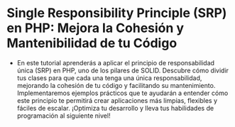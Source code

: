 # Single Responsibility Principle (SRP) en PHP: Mejora la Cohesión y Mantenibilidad de tu Código

- En este tutorial aprenderás a aplicar el principio de responsabilidad única (SRP) en PHP, uno de los pilares de SOLID. Descubre cómo dividir tus clases para que cada una tenga una única responsabilidad, mejorando la cohesión de tu código y facilitando su mantenimiento. Implementaremos ejemplos prácticos que te ayudarán a entender cómo este principio te permitirá crear aplicaciones más limpias, flexibles y fáciles de escalar. ¡Optimiza tu desarrollo y lleva tus habilidades de programación al siguiente nivel!

